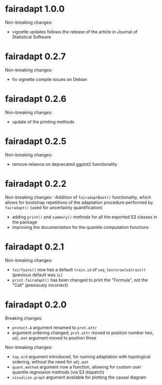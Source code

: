 # fairadapt 1.0.0
Non-breaking changes:
- vignette updates follows the release of the article in Journal of Statistical Software

# fairadapt 0.2.7
Non-breaking changes:
- fix vignette compile issues on Debian

# fairadapt 0.2.6
Non-breaking changes:
- update of the printing methods

# fairadapt 0.2.5
Non-breaking changes:
- remove reliance on deprecated ggplot2 functionality

# fairadapt 0.2.2
Non-breaking changes:
-Addition of `fairadaptBoot()` functionality, which allows for bootstrap repetitions of the adaptation
procedure performed by `fairadapt()` (used for uncertainty quantification)
- adding `print()` and `summary()` methods for all the exported S3 classes in the package
- improving the documentation for the quantile computation functions

# fairadapt 0.2.1
Non-breaking changes:
- `fairTwins()` now has a default `train.id` of `seq_len(nrow(x$train))` (previous default was `1L`)
- `print.fairadapt()` has been changed to print the "Formula", not the "Call" (previously incorrect)

# fairadapt 0.2.0
Breaking changes:
- `protect.A` argument renamed to `prot.attr`
- argument ordering changed; `prot.attr` moved to position number two, `adj.mat`
argument moved to position three

Non-breaking changes:
- `top.ord` argument introduced, for running adaptation with topological ordering,
without the need for `adj.mat`
- `quant.method` argument now a function, allowing for custom user quantile regression
methods (via S3 dispatch)
- `visualize.graph` argument available for plotting the causal diagram
